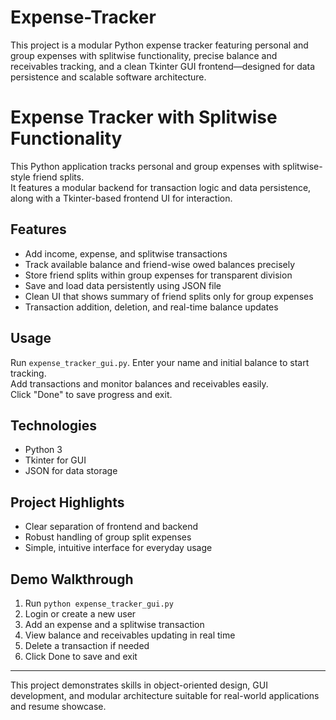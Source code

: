 # Expense-Tracker
This project is a modular Python expense tracker featuring personal and group expenses with splitwise functionality, precise balance and receivables tracking, and a clean Tkinter GUI frontend—designed for data persistence and scalable software architecture.


# Expense Tracker with Splitwise Functionality

This Python application tracks personal and group expenses with splitwise-style friend splits.  
It features a modular backend for transaction logic and data persistence, along with a Tkinter-based frontend UI for interaction.

## Features

- Add income, expense, and splitwise transactions
- Track available balance and friend-wise owed balances precisely
- Store friend splits within group expenses for transparent division
- Save and load data persistently using JSON file
- Clean UI that shows summary of friend splits only for group expenses
- Transaction addition, deletion, and real-time balance updates

## Usage

Run `expense_tracker_gui.py`. Enter your name and initial balance to start tracking.  
Add transactions and monitor balances and receivables easily.  
Click "Done" to save progress and exit.

## Technologies

- Python 3
- Tkinter for GUI
- JSON for data storage

## Project Highlights

- Clear separation of frontend and backend  
- Robust handling of group split expenses  
- Simple, intuitive interface for everyday usage  

## Demo Walkthrough

1. Run `python expense_tracker_gui.py`
2. Login or create a new user
3. Add an expense and a splitwise transaction
4. View balance and receivables updating in real time
5. Delete a transaction if needed
6. Click Done to save and exit


---

This project demonstrates skills in object-oriented design, GUI development, and modular architecture suitable for real-world applications and resume showcase.
